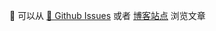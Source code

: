 📖 可以从 [🔗 Github Issues](https://github.com/xiaoxiaojx/blog/issues) 或者 [博客站点](https://xiaoxiaojx.github.io/) 浏览文章
